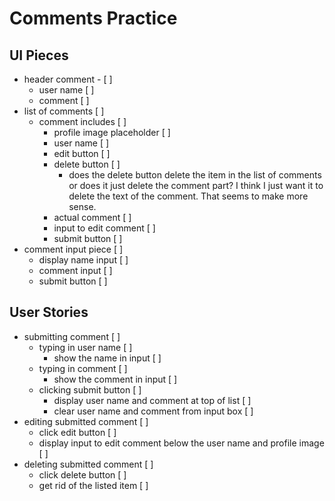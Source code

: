 # Comments Practice

## UI Pieces

- header comment - [ ]
   - user name [ ]
   - comment [ ]
- list of comments [ ]
   - comment includes [ ]
      - profile image placeholder [ ]
      - user name [ ]
      - edit button [ ]
      - delete button [ ]
         - does the delete button delete the item in the list of comments or does it just delete the comment part? I think I just want it to delete the text of the comment. That seems to make more sense.
      - actual comment [ ]
      - input to edit comment [ ]
      - submit button [ ]
- comment input piece [ ]
   - display name input [ ]
   - comment input [ ]
   - submit button [ ]

## User Stories

- submitting comment [ ]
  - typing in user name [ ]
    - show the name in input [ ]
  - typing in comment [ ]
     - show the comment in input [ ]
  - clicking submit button [ ]
     - display user name and comment at top of list [ ]
     - clear user name and comment from input box [ ]
- editing submitted comment [ ]
  - click edit button [ ]
  - display input to edit comment below the user name and profile image [ ]
- deleting submitted comment [ ]
   - click delete button [ ]
   - get rid of the listed item [ ]